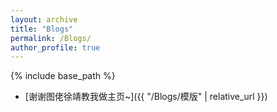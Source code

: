 ```yaml
---
layout: archive
title: "Blogs"
permalink: /Blogs/
author_profile: true
---
```

{% include base_path %}

- [谢谢图佬徐靖教我做主页~]({{ "/Blogs/模版" | relative_url }})
